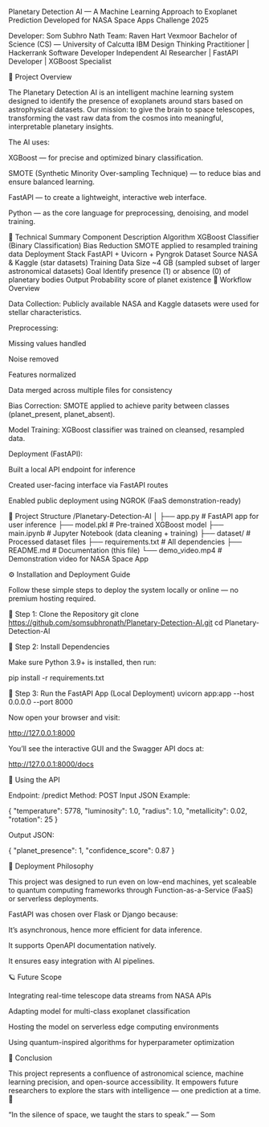 Planetary Detection AI — A Machine Learning Approach to Exoplanet Prediction
Developed for NASA Space Apps Challenge 2025

Developer: Som Subhro Nath
Team: Raven Hart Vexmoor
Bachelor of Science (CS) — University of Calcutta
IBM Design Thinking Practitioner | Hackerrank Software Developer
Independent AI Researcher | FastAPI Developer | XGBoost Specialist

🚀 Project Overview

The Planetary Detection AI is an intelligent machine learning system designed to identify the presence of exoplanets around stars based on astrophysical datasets.
Our mission: to give the brain to space telescopes, transforming the vast raw data from the cosmos into meaningful, interpretable planetary insights.

The AI uses:

XGBoost — for precise and optimized binary classification.

SMOTE (Synthetic Minority Over-sampling Technique) — to reduce bias and ensure balanced learning.

FastAPI — to create a lightweight, interactive web interface.

Python — as the core language for preprocessing, denoising, and model training.

🧠 Technical Summary
Component	Description
Algorithm	XGBoost Classifier (Binary Classification)
Bias Reduction	SMOTE applied to resampled training data
Deployment Stack	FastAPI + Uvicorn + Pyngrok
Dataset Source	NASA & Kaggle (star datasets)
Training Data Size	~4 GB (sampled subset of larger astronomical datasets)
Goal	Identify presence (1) or absence (0) of planetary bodies
Output	Probability score of planet existence
🧩 Workflow Overview

Data Collection:
Publicly available NASA and Kaggle datasets were used for stellar characteristics.

Preprocessing:

Missing values handled

Noise removed

Features normalized

Data merged across multiple files for consistency

Bias Correction:
SMOTE applied to achieve parity between classes (planet_present, planet_absent).

Model Training:
XGBoost classifier was trained on cleansed, resampled data.

Deployment (FastAPI):

Built a local API endpoint for inference

Created user-facing interface via FastAPI routes

Enabled public deployment using NGROK (FaaS demonstration-ready)

🧰 Project Structure
/Planetary-Detection-AI
│
├── app.py                     # FastAPI app for user inference
├── model.pkl                  # Pre-trained XGBoost model
├── main.ipynb                 # Jupyter Notebook (data cleaning + training)
├── dataset/                   # Processed dataset files
├── requirements.txt            # All dependencies
├── README.md                   # Documentation (this file)
└── demo_video.mp4              # Demonstration video for NASA Space App

⚙️ Installation and Deployment Guide

Follow these simple steps to deploy the system locally or online — no premium hosting required.

🔹 Step 1: Clone the Repository
git clone https://github.com/somsubhronath/Planetary-Detection-AI.git
cd Planetary-Detection-AI

🔹 Step 2: Install Dependencies

Make sure Python 3.9+ is installed, then run:

pip install -r requirements.txt

🔹 Step 3: Run the FastAPI App (Local Deployment)
uvicorn app:app --host 0.0.0.0 --port 8000


Now open your browser and visit:

http://127.0.0.1:8000


You’ll see the interactive GUI and the Swagger API docs at:

http://127.0.0.1:8000/docs

🧪 Using the API

Endpoint: /predict
Method: POST
Input JSON Example:

{
  "temperature": 5778,
  "luminosity": 1.0,
  "radius": 1.0,
  "metallicity": 0.02,
  "rotation": 25
}


Output JSON:

{
  "planet_presence": 1,
  "confidence_score": 0.87
}

🧬 Deployment Philosophy

This project was designed to run even on low-end machines, yet scaleable to quantum computing frameworks through Function-as-a-Service (FaaS) or serverless deployments.

FastAPI was chosen over Flask or Django because:

It’s asynchronous, hence more efficient for data inference.

It supports OpenAPI documentation natively.

It ensures easy integration with AI pipelines.

🪐 Future Scope

Integrating real-time telescope data streams from NASA APIs

Adapting model for multi-class exoplanet classification

Hosting the model on serverless edge computing environments

Using quantum-inspired algorithms for hyperparameter optimization

🏁 Conclusion

This project represents a confluence of astronomical science, machine learning precision, and open-source accessibility.
It empowers future researchers to explore the stars with intelligence — one prediction at a time. 🌌

“In the silence of space, we taught the stars to speak.” — Som